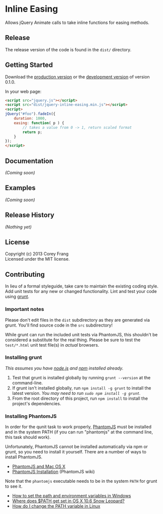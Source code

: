 # Inline Easing

Allows jQuery Animate calls to take inline functions for easing methods.

## Release
The release version of the code is found in the `dist/` directory.

## Getting Started
Download the [production version][min] or the [development version][max] of version 0.1.0.

[min]: https://github.com/gnarf37/jquery-inline-easing/blob/0.1.0/dist/inline-easing.min.js
[max]: https://github.com/gnarf37/jquery-inline-easing/blob/0.1.0/dist/inline-easing.js

In your web page:

```html
<script src="jquery.js"></script>
<script src="dist/jquery-inline-easing.min.js"></script>
<script>
jQuery("#foo").fadeIn({
	duration: 1000,
	easing: function( p ) {
		// takes a value from 0 -> 1, return scaled format
		return p;
	}
});
</script>
```

## Documentation
_(Coming soon)_

## Examples
_(Coming soon)_

## Release History
_(Nothing yet)_

## License
Copyright (c) 2013 Corey Frang  
Licensed under the MIT license.

## Contributing
In lieu of a formal styleguide, take care to maintain the existing coding style. Add unit tests for any new or changed functionality. Lint and test your code using [grunt](https://github.com/cowboy/grunt).

### Important notes
Please don't edit files in the `dist` subdirectory as they are generated via grunt. You'll find source code in the `src` subdirectory!

While grunt can run the included unit tests via PhantomJS, this shouldn't be considered a substitute for the real thing. Please be sure to test the `test/*.html` unit test file(s) in _actual_ browsers.

### Installing grunt
_This assumes you have [node.js](http://nodejs.org/) and [npm](http://npmjs.org/) installed already._

1. Test that grunt is installed globally by running `grunt --version` at the command-line.
1. If grunt isn't installed globally, run `npm install -g grunt` to install the latest version. _You may need to run `sudo npm install -g grunt`._
1. From the root directory of this project, run `npm install` to install the project's dependencies.

### Installing PhantomJS

In order for the qunit task to work properly, [PhantomJS](http://www.phantomjs.org/) must be installed and in the system PATH (if you can run "phantomjs" at the command line, this task should work).

Unfortunately, PhantomJS cannot be installed automatically via npm or grunt, so you need to install it yourself. There are a number of ways to install PhantomJS.

* [PhantomJS and Mac OS X](http://ariya.ofilabs.com/2012/02/phantomjs-and-mac-os-x.html)
* [PhantomJS Installation](http://code.google.com/p/phantomjs/wiki/Installation) (PhantomJS wiki)

Note that the `phantomjs` executable needs to be in the system `PATH` for grunt to see it.

* [How to set the path and environment variables in Windows](http://www.computerhope.com/issues/ch000549.htm)
* [Where does $PATH get set in OS X 10.6 Snow Leopard?](http://superuser.com/questions/69130/where-does-path-get-set-in-os-x-10-6-snow-leopard)
* [How do I change the PATH variable in Linux](https://www.google.com/search?q=How+do+I+change+the+PATH+variable+in+Linux)
